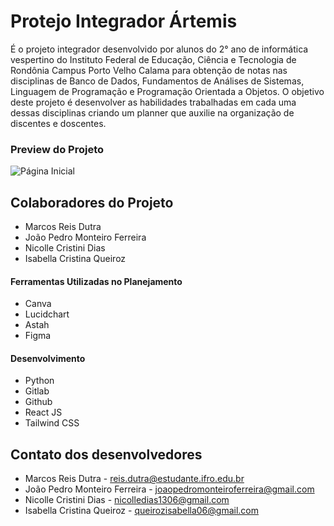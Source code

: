 # Protejo Integrador Ártemis

É o projeto integrador desenvolvido por alunos do 2° ano de informática vespertino do Instituto Federal de Educação, Ciência e Tecnologia de Rondônia Campus Porto Velho Calama para obtenção de notas nas disciplinas de Banco de Dados, Fundamentos de Análises de Sistemas, Linguagem de Programação e Programação Orientada a Objetos. O objetivo deste projeto é desenvolver as habilidades trabalhadas em cada uma dessas disciplinas criando um planner que auxilie na organização de discentes e doscentes.

### Preview do Projeto
![Página Inicial](./.github/preview.png)

## Colaboradores do Projeto

* Marcos Reis Dutra
* João Pedro Monteiro Ferreira
* Nicolle Cristini Dias
* Isabella Cristina Queiroz

#### Ferramentas Utilizadas no Planejamento

* Canva 
* Lucidchart
* Astah
* Figma

#### Desenvolvimento 

* Python
* Gitlab
* Github
* React JS
* Tailwind CSS

## Contato dos desenvolvedores

- Marcos Reis Dutra - reis.dutra@estudante.ifro.edu.br
- João Pedro Monteiro Ferreira - joaopedromonteiroferreira@gmail.com
- Nicolle Cristini Dias - nicolledias1306@gmail.com 
- Isabella Cristina Queiroz - queirozisabella06@gmail.com
